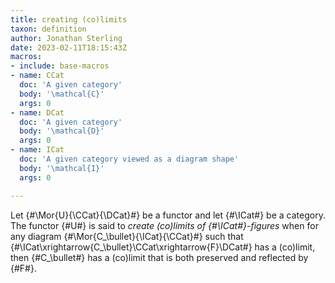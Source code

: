 ```yaml
---
title: creating (co)limits
taxon: definition
author: Jonathan Sterling
date: 2023-02-11T18:15:43Z
macros:
- include: base-macros
- name: CCat
  doc: 'A given category'
  body: '\mathcal{C}'
  args: 0
- name: DCat
  doc: 'A given category'
  body: '\mathcal{D}'
  args: 0
- name: ICat
  doc: 'A given category viewed as a diagram shape'
  body: '\mathcal{I}'
  args: 0

---
```


Let {#\Mor{U}{\CCat}{\DCat}#} be a functor and let {#\ICat#} be a category. The functor {#U#} is said to *create (co)limits of {#\ICat#}-figures* when for any diagram {#\Mor{C_\bullet}{\ICat}{\CCat}#} such that {#\ICat\xrightarrow{C_\bullet}\CCat\xrightarrow{F}\DCat#} has a (co)limit, then {#C_\bullet#} has a (co)limit that is both preserved and reflected by {#F#}.
